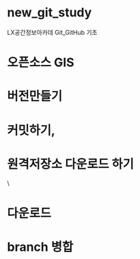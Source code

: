 # new_git_study
LX공간정보아카데 Git_GitHub 기초

# 오픈소스 GIS 

# 버전만들기

# 커밋하기, 

# 원격저장소 다운로드 하기
\

# 다운로드


# branch 병합